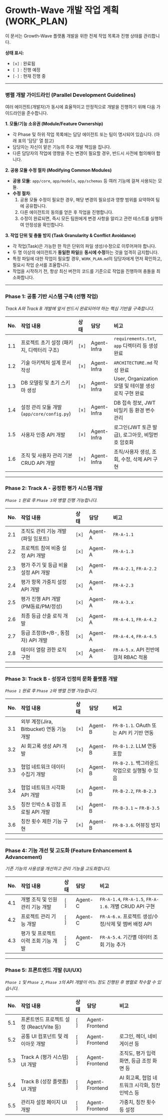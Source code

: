 # Growth-Wave 개발 작업 계획 (WORK_PLAN)

이 문서는 Growth-Wave 플랫폼 개발을 위한 전체 작업 목록과 진행 상태를 관리합니다.

**상태 표시:**
- `[x]` : 완료됨
- `[ ]` : 진행 예정
- `[-]` : 현재 진행 중

---

### **병렬 개발 가이드라인 (Parallel Development Guidelines)**

여러 에이전트(개발자)가 동시에 효율적이고 안정적으로 개발을 진행하기 위해 다음 가이드라인을 준수합니다.

**1. 모듈/기능 소유권 (Module/Feature Ownership)**

- 각 Phase 및 하위 작업 목록에는 담당 에이전트 또는 팀이 명시되어 있습니다. (아래 표의 '담당' 열 참고)
- 담당자는 자신이 맡은 기능의 주요 개발 책임을 집니다.
- 다른 담당자의 작업에 영향을 주는 변경이 필요할 경우, 반드시 사전에 협의해야 합니다.

**2. 공용 모듈 수정 절차 (Modifying Common Modules)**

- **공용 모듈**: `app/core`, `app/models`, `app/schemas` 등 여러 기능에 걸쳐 사용되는 모듈.
- **수정 절차**:
    1.  공용 모듈 수정이 필요한 경우, 해당 변경의 필요성과 영향 범위를 요약하여 팀에 공유합니다.
    2.  다른 에이전트의 동의를 얻은 후 작업을 진행합니다.
    3.  수정이 완료되면, 즉시 모든 팀원에게 변경 사항을 알리고 관련 테스트를 실행하여 안정성을 확인합니다.

**3. 작업 단위 및 충돌 방지 (Task Granularity & Conflict Avoidance)**

- 각 작업(Task)은 가능한 한 작은 단위의 파일 생성/수정으로 이루어져야 합니다.
- 두 명 이상의 에이전트가 **동일한 파일**을 **동시에 수정**하는 것을 엄격히 금지합니다.
- 특정 파일에 대한 작업이 필요할 경우, `WORK_PLAN.md`의 담당자에게 먼저 확인하고, 필요시 작업 순서를 조율합니다.
- 작업을 시작하기 전, 항상 최신 버전의 코드를 기준으로 작업을 진행하여 충돌을 최소화합니다.

---

### **Phase 1: 공통 기반 시스템 구축 (선행 작업)**
*Track A와 Track B 개발에 앞서 반드시 완료되어야 하는 핵심 기반을 구축합니다.*

| No. | 작업 내용 | 상태 | 담당 | 비고 |
| :--- | :--- | :--- | :--- | :--- |
| 1.1 | 프로젝트 초기 설정 (패키지, 디렉터리 구조) | `[x]` | Agent-Infra | `requirements.txt`, `app` 디렉터리 등 생성 완료 |
| 1.2 | 기술 아키텍처 설계 문서 작성 | `[x]` | Agent-Infra | `ARCHITECTURE.md` 작성 완료 |
| 1.3 | DB 모델링 및 초기 스키마 생성 | `[x]` | Agent-Infra | User, Organization 모델 및 테이블 생성 로직 구현 완료 |
| 1.4 | 설정 관리 모듈 개발 (`app/core/config.py`) | `[x]` | Agent-Infra | DB 접속 정보, JWT 비밀키 등 환경 변수 관리 |
| 1.5 | 사용자 인증 API 개발 | `[x]` | Agent-Infra | 로그인(JWT 토큰 발급), 로그아웃, 비밀번호 암호화 |
| 1.6 | 조직 및 사용자 관리 기본 CRUD API 개발 | `[x]` | Agent-Infra | 조직/사용자 생성, 조회, 수정, 삭제 API 구현 |

---

### **Phase 2: Track A - 공정한 평가 시스템 개발**
*`Phase 1` 완료 후 `Phase 3`와 병렬 진행 가능합니다.*

| No. | 작업 내용 | 상태 | 담당 | 비고 |
| :--- | :--- | :--- | :--- | :--- |
| 2.1 | 조직도 관리 기능 개발 (파일 임포트) | `[x]` | Agent-A | `FR-A-1.1` |
| 2.2 | 프로젝트 참여 비중 설정 API 개발 | `[x]` | Agent-A | `FR-A-1.3` |
| 2.3 | 평가 주기 및 등급 비율 설정 API 개발 | `[x]` | Agent-A | `FR-A-2.1`, `FR-A-2.2` |
| 2.4 | 평가 항목 가중치 설정 API 개발 | `[x]` | Agent-A | `FR-A-2.3` |
| 2.5 | 평가 진행 API 개발 (PM동료/PM/정성) | `[x]` | Agent-A | `FR-A-3.x` |
| 2.6 | 최종 등급 산출 로직 개발 | `[x]` | Agent-A | `FR-A-4.1`, `FR-A-4.2` |
| 2.7 | 등급 조정(B+/B-, 동점자) API 개발 | `[x]` | Agent-A | `FR-A-4.4`, `FR-A-4.5` |
| 2.8 | 데이터 열람 권한 로직 구현 | `[x]` | Agent-A | `FR-A-5.x`. API 전반에 걸쳐 RBAC 적용 |

---

### **Phase 3: Track B - 성장과 인정의 문화 플랫폼 개발**
*`Phase 1` 완료 후 `Phase 2`와 병렬 진행 가능합니다.*

| No. | 작업 내용 | 상태 | 담당 | 비고 |
| :--- | :--- | :--- | :--- | :--- |
| 3.1 | 외부 계정(Jira, Bitbucket) 연동 기능 개발 | `[x]` | Agent-B | `FR-B-1.1`. OAuth 또는 API 키 기반 연동 |
| 3.2 | AI 회고록 생성 API 개발 | `[x]` | Agent-B | `FR-B-1.2`. LLM 연동 포함 |
| 3.3 | 협업 네트워크 데이터 수집기 개발 | `[x]` | Agent-B | `FR-B-2.1`. 백그라운드 작업으로 실행될 수 있음 |
| 3.4 | 협업 네트워크 시각화 API 개발 | `[x]` | Agent-B | `FR-B-2.2`, `FR-B-2.3` |
| 3.5 | 칭찬 인박스 & 강점 프로필 API 개발 | `[x]` | Agent-B | `FR-B-3.1` ~ `FR-B-3.5` |
| 3.6 | 칭찬 횟수 제한 기능 구현 | `[x]` | Agent-B | `FR-B-3.6`. 어뷰징 방지 |

---

### **Phase 4: 기능 개선 및 고도화 (Feature Enhancement & Advancement)**
*기존 기능의 사용성을 개선하고 관리 기능을 고도화합니다.*

| No. | 작업 내용 | 상태 | 담당 | 비고 |
| :--- | :--- | :--- | :--- | :--- |
| 4.1 | 개별 조직 및 인원 관리 기능 개발 | `[ ]` | Agent-C | `FR-A-1.4`, `FR-A-1.5`, `FR-A-1.6`. 개별 CRUD API 구현 |
| 4.2 | 프로젝트 관리 기능 개발 | `[ ]` | Agent-C | `FR-A-6.x`. 프로젝트 생성/수정/삭제 및 멤버 배정 API |
| 4.3 | 평가 및 프로젝트 이력 조회 기능 개발 | `[ ]` | Agent-C | `FR-A-5.4`. 기간별 데이터 조회 기능 추가 |

---
### **Phase 5: 프론트엔드 개발 (UI/UX)**
*`Phase 1` 및 `Phase 2`, `Phase 3`의 API 개발이 어느 정도 진행된 후 병렬로 착수할 수 있습니다.*

| No. | 작업 내용 | 상태 | 담당 | 비고 |
| :--- | :--- | :--- | :--- | :--- |
| 5.1 | 프론트엔드 프로젝트 설정 (React/Vite 등) | `[ ]` | Agent-Frontend | |
| 5.2 | 공통 UI 컴포넌트 및 레이아웃 개발 | `[ ]` | Agent-Frontend | 로그인, 헤더, 네비게이션 등 |
| 5.3 | Track A (평가 시스템) UI 개발 | `[ ]` | Agent-Frontend | 조직도, 평가 입력 화면, 등급 조정 화면 등 |
| 5.4 | Track B (성장 플랫폼) UI 개발 | `[ ]` | Agent-Frontend | AI 회고록, 협업 네트워크 시각화, 칭찬 인박스 등 |
| 5.5 | 관리자 설정 페이지 UI 개발 | `[ ]` | Agent-Frontend | 가중치, 칭찬 횟수 등 설정 |